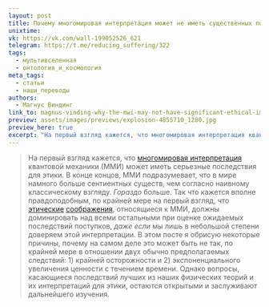 ```yaml
---
layout: post
title: Почему многомировая интерпретация может не иметь существенных последствий для этики
unixtime: 
vk: https://vk.com/wall-199052526_621
telegram: https://t.me/reducing_suffering/322
tags:
  - мультивселенная
  - онтология_и_космология
meta_tags:
  - статьи
  - наши_переводы
authors:
  - Магнус Виндинг
link_to: magnus-vinding-why-the-mwi-may-not-have-significant-ethical-implications.html
preview: assets/images/previews/explosion-4855710_1280.jpg
preview_here: true
excerpt: "На первый взгляд кажется, что многомировая интерпретация квантовой механики (ММИ) может иметь серьезные последствия для этики. В конце концов, ММИ подразумевает, что в мире намного больше сентиентных существ, чем согласно наивному классическому взгляду. Гораздо больше. Так что кажется вполне правдоподобным, по крайней мере на первый взгляд, что этические соображения, относящиеся к ММИ, должны доминировать над всеми остальными при оценке ожидаемых последствий поступков, даже если мы лишь в небольшой степени доверяем этой интерпретации. В этом посте я обрисую некоторые причины, почему на самом деле это может быть не так, по крайней мере в отношении двух обычно предполагаемых следствий: 1) крайней осторожности и 2) экспоненциального увеличения ценности с течением времени. Однако вопросы, касающиеся последствий лучших из наших физических теорий и их интерпретаций для этики, остаются открытыми и заслуживают дальнейшего изучения."
---
```

>На первый взгляд кажется, что [многомировая интерпретация](https://ru.wikipedia.org/wiki/%D0%9C%D0%BD%D0%BE%D0%B3%D0%BE%D0%BC%D0%B8%D1%80%D0%BE%D0%B2%D0%B0%D1%8F_%D0%B8%D0%BD%D1%82%D0%B5%D1%80%D0%BF%D1%80%D0%B5%D1%82%D0%B0%D1%86%D0%B8%D1%8F) квантовой механики (ММИ) может иметь серьезные последствия для этики. В конце концов, ММИ подразумевает, что в мире намного больше сентиентных существ, чем согласно наивному классическому взгляду. _Гораздо_ больше. Так что кажется вполне правдоподобным, по крайней мере на первый взгляд, что [этические](https://reducingsuffering.github.io/david-pearce-quantum-ethics-suffering-in-the-multiverse.html) [соображения](https://reducing-suffering.org/two-envelopes-problem-for-brain-size-and-moral-uncertainty/#Many-worlds_interpretation), относящиеся к ММИ, должны доминировать над всеми остальными при оценке ожидаемых последствий поступков, _даже если_ мы лишь в небольшой степени доверяем этой интерпретации. В этом посте я обрисую некоторые причины, почему на самом деле это может быть не так, по крайней мере в отношении двух обычно предполагаемых следствий: 1) крайней осторожности и 2) экспоненциального увеличения ценности с течением времени. Однако вопросы, касающиеся последствий лучших из наших физических теорий и их интерпретаций для этики, остаются открытыми и заслуживают дальнейшего изучения.

